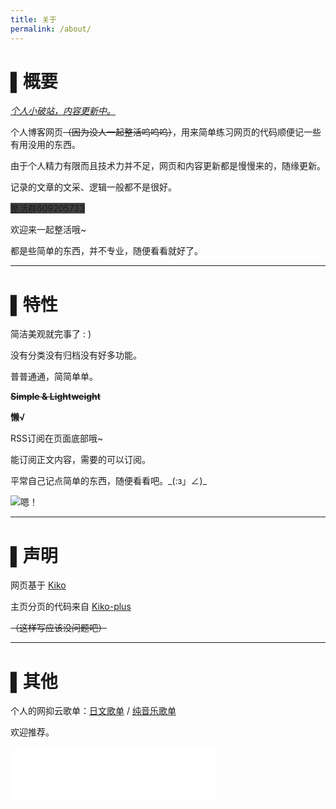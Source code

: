 ```yaml
---
title: 关于
permalink: /about/
---
```


# ▌概要

*<u>个人小破站，内容更新中。</u>* 

个人博客网页~~（因为没人一起整活呜呜呜）~~，用来简单练习网页的代码顺便记一些有用没用的东西。

由于个人精力有限而且技术力并不足，网页和内容更新都是慢慢来的，随缘更新。

记录的文章的文采、逻辑一般都不是很好。

<span style="background: #404040">整活群609205733</span>

欢迎来一起整活哦~

都是些简单的东西，并不专业，随便看看就好了。

------

# ▌特性

简洁美观就完事了 : )

没有分类没有归档没有好多功能。

普普通通，简简单单。

~~**Simple & Lightweight**~~

**懒√**

RSS订阅在页面底部哦~

能订阅正文内容，需要的可以订阅。

平常自己记点简单的东西，随便看看吧。‍\_(:з」∠)_

![嗯！](https://cdn.jsdelivr.net/gh/Melody-of-Oblivion/MoOpics@main/images/emoji/en.jpg)

------

# ▌声明

网页基于 [Kiko](https://github.com/gfjaru/Kiko)

主页分页的代码来自 [Kiko-plus](https://github.com/aweekj/Kiko-plus)

~~（这样写应该没问题吧）~~

------

# ▌其他

个人的网抑云歌单：[日文歌单](https://music.163.com/#/playlist?id=2094404414&userid=440561064) / [纯音乐歌单](https://music.163.com/#/playlist?id=2094396381&userid=440561064)

欢迎推荐。


<iframe frameborder="no" border="0" marginwidth="0" marginheight="0" width="330" height="86" src="//music.163.com/outchain/player?type=2&id=429460399&auto=0&height=66"></iframe>

